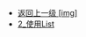 - [返回上一级 [img]](page/后端/JavaNote/2_Java(书栈)/8_集合/img/)
- [2_使用List](page/后端/JavaNote/2_Java(书栈)/8_集合/img/2_使用List/)

